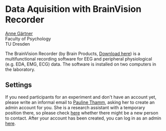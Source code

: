 # Data Aquisition with BrainVision Recorder

[Anne Gärtner](mailto:anne_gaertner@tu-dresden.de)<br>
Faculty of Psychology<br>
TU Dresden

The BrainVision Recorder (by Brain Products, [Download here](https://www.brainproducts.com/downloads/recorder/)) is a multifunctional recording software for EEG and peripheral physiological (e.g. EDA, EMG, ECG) data. The software is installed on two computers in the laboratory.

## Settings
If you need participants for an experiment and don't have an account yet, please write an informal email to [Pauline Thamm](mailto:pams@tu-dresden.de), asking her to create an admin account for you.
She is a research assistant with a temporary position there, so please check [here](https://zep.psych.tu-dresden.de/orsee/public/impressum.php) whether there might be a new person to contact.
After your account has been created, you can log in as an admin [here](https://zep.psych.tu-dresden.de/orsee/admin/admin_login.php?requested_url=admin%2Findex.php%3F).

